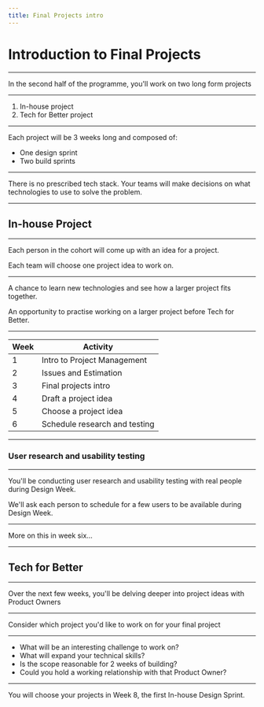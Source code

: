 ```yaml
---
title: Final Projects intro
---
```


# Introduction to Final Projects

---

In the second half of the programme, you'll work on two long form projects

---

1. In-house project
1. Tech for Better project

---

Each project will be 3 weeks long and composed of:

- One design sprint
- Two build sprints

---

There is no prescribed tech stack. Your teams will make decisions on what technologies to use to solve the problem.

---

<!--{.primary}-->

## In-house Project

---

Each person in the cohort will come up with an idea for a project.

Each team will choose one project idea to work on.

---

A chance to learn new technologies and see how a larger project fits together.

An opportunity to practise working on a larger project before Tech for Better.

---

| Week | Activity                      |
| ---- | ----------------------------- |
| 1    | Intro to Project Management   |
| 2    | Issues and Estimation         |
| 3    | Final projects intro          |
| 4    | Draft a project idea          |
| 5    | Choose a project idea         |
| 6    | Schedule research and testing |

---

### User research and usability testing

---

You'll be conducting user research and usability testing with real people during Design Week.

We'll ask each person to schedule for a few users to be available during Design Week.

---

More on this in week six...

---

<!--{.primary}-->

## Tech for Better

---

Over the next few weeks, you'll be delving deeper into project ideas with Product Owners

---

Consider which project you'd like to work on for your final project

---

- What will be an interesting challenge to work on?
- What will expand your technical skills?
- Is the scope reasonable for 2 weeks of building?
- Could you hold a working relationship with that Product Owner?

---

You will choose your projects in Week 8, the first In-house Design Sprint.
